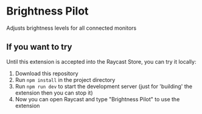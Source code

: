 # Brightness Pilot

Adjusts brightness levels for all connected monitors

## If you want to try

Until this extension is accepted into the Raycast Store, you can try it locally:

1. Download this repository
2. Run `npm install` in the project directory
3. Run `npm run dev` to start the development server (just for 'building' the extension then you can stop it)
4. Now you can open Raycast and type "Brightness Pilot" to use the extension
